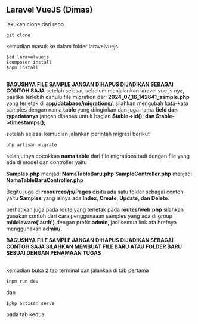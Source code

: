 ## Laravel VueJS (Dimas)

lakukan clone dari repo

    git clone 

kemudian masuk ke dalam folder laravelvuejs

    $cd laravelvuejs
    $composer install
    $npm install

##
**BAGUSNYA FILE SAMPLE JANGAN DIHAPUS DIJADIKAN SEBAGAI CONTOH SAJA**
setelah selesai,  sebelum menjalankan laravel vue js nya, pastika terlebih dahulu file migration dari **2024_07_16_142841_sample.php** yang terletak di **app/database/migrations/**, silahkan mengubah kata-kata samples dengan nama **table** yang diinginkan dan juga nama **field dan typedatanya** jangan dihapus untuk bagian **$table->id(); dan $table->timestamps();**

setelah selesai kemudian jalankan perintah migrasi berikut

    php artisan migrate

selanjutnya cocokkan **nama table** dari file migrations tadi dengan file yang ada di model dan controller yaitu 

**Samples.php** menjadi **NamaTableBaru.php**
**SampleController.php** menjadi **NamaTableBaruController.php**

Begitu juga di **resources/js/Pages** disitu ada satu folder sebagai contoh yaitu **Samples** yang isinya ada **Index, Create, Update, dan Delete**.

perhatikan juga pada route yang terletak pada **routes/web.php**  silahkan gunakan contoh dari cara penggunaaan samples yang ada di group **middleware('auth')** dengan prefix **admin**, jadi semua link ata hrefnya menggunakan **admin/**.

**BAGUSNYA FILE SAMPLE JANGAN DIHAPUS DIJADIKAN SEBAGAI CONTOH SAJA SILAHKAN MEMBUAT FILE BARU ATAU FOLDER BARU SESUAI DENGAN PENAMAAN TUGAS**
##
kemudian buka 2 tab terminal dan jalankan di tab pertama

    $npm run dev 

dan 

    $php artisan serve 

pada tab kedua

